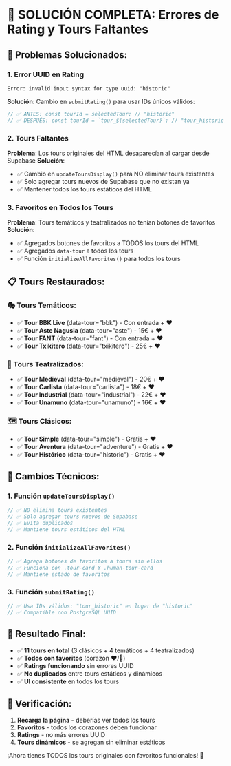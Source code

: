 # 🎯 SOLUCIÓN COMPLETA: Errores de Rating y Tours Faltantes

## 🚨 **Problemas Solucionados:**

### **1. Error UUID en Rating**
```
Error: invalid input syntax for type uuid: "historic"
```
**Solución**: Cambio en `submitRating()` para usar IDs únicos válidos:
```javascript
// ✅ ANTES: const tourId = selectedTour; // "historic"
// ✅ DESPUÉS: const tourId = `tour_${selectedTour}`; // "tour_historic"
```

### **2. Tours Faltantes**
**Problema**: Los tours originales del HTML desaparecían al cargar desde Supabase
**Solución**: 
- ✅ Cambio en `updateToursDisplay()` para NO eliminar tours existentes
- ✅ Solo agregar tours nuevos de Supabase que no existan ya
- ✅ Mantener todos los tours estáticos del HTML

### **3. Favoritos en Todos los Tours**
**Problema**: Tours temáticos y teatralizados no tenían botones de favoritos
**Solución**:
- ✅ Agregados botones de favoritos a TODOS los tours del HTML
- ✅ Agregados `data-tour` a todos los tours
- ✅ Función `initializeAllFavorites()` para todos los tours

## 📋 **Tours Restaurados:**

### **🎭 Tours Temáticos:**
- ✅ **Tour BBK Live** (data-tour="bbk") - Con entrada + ❤️
- ✅ **Tour Aste Nagusia** (data-tour="aste") - 15€ + ❤️
- ✅ **Tour FANT** (data-tour="fant") - Con entrada + ❤️
- ✅ **Tour Txikitero** (data-tour="txikitero") - 25€ + ❤️

### **🎨 Tours Teatralizados:**
- ✅ **Tour Medieval** (data-tour="medieval") - 20€ + ❤️
- ✅ **Tour Carlista** (data-tour="carlista") - 18€ + ❤️
- ✅ **Tour Industrial** (data-tour="industrial") - 22€ + ❤️
- ✅ **Tour Unamuno** (data-tour="unamuno") - 16€ + ❤️

### **🗺️ Tours Clásicos:**
- ✅ **Tour Simple** (data-tour="simple") - Gratis + ❤️
- ✅ **Tour Aventura** (data-tour="adventure") - Gratis + ❤️
- ✅ **Tour Histórico** (data-tour="historic") - Gratis + ❤️

## 🔧 **Cambios Técnicos:**

### **1. Función `updateToursDisplay()`**
```javascript
// ✅ NO elimina tours existentes
// ✅ Solo agregar tours nuevos de Supabase
// ✅ Evita duplicados
// ✅ Mantiene tours estáticos del HTML
```

### **2. Función `initializeAllFavorites()`**
```javascript
// ✅ Agrega botones de favoritos a tours sin ellos
// ✅ Funciona con .tour-card Y .human-tour-card
// ✅ Mantiene estado de favoritos
```

### **3. Función `submitRating()`**
```javascript
// ✅ Usa IDs válidos: "tour_historic" en lugar de "historic"
// ✅ Compatible con PostgreSQL UUID
```

## 🎉 **Resultado Final:**
- ✅ **11 tours en total** (3 clásicos + 4 temáticos + 4 teatralizados)
- ✅ **Todos con favoritos** (corazón ❤️/🤍)
- ✅ **Ratings funcionando** sin errores UUID
- ✅ **No duplicados** entre tours estáticos y dinámicos
- ✅ **UI consistente** en todos los tours

## 🧪 **Verificación:**
1. **Recarga la página** - deberías ver todos los tours
2. **Favoritos** - todos los corazones deben funcionar
3. **Ratings** - no más errores UUID
4. **Tours dinámicos** - se agregan sin eliminar estáticos

¡Ahora tienes TODOS los tours originales con favoritos funcionales! 🎉
